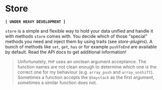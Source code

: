 # Store
**`[ UNDER HEAVY DEVELOPMENT ]`**

`store` is a simple and flexible way to hold your data unified and handle it with methods `store` comes with. You decide which of those "special" methods you need and inject them by using traits (see *store-plugins*). A bunch of methods like `set`, `get`, `has` or for example `pushToEnd` are available by default. Read the API docs to get additional information!


> Unfortunately, `PHP` uses an unclean argument acceptance. The function names are not clean enough to determine which one is the correct one for my behaviour (e.g. `array_push` and `array_unshift`). Sometimes a function accepts the `$haystack` as the first argument, sometimes a similar function does not.